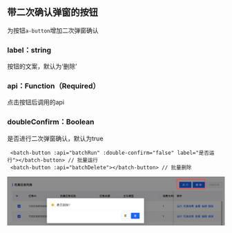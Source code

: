 ## 带二次确认弹窗的按钮
为按钮`a-button`增加二次弹窗确认

### label：string
按钮的文案，默认为‘删除’
### api：Function（Required）
点击按钮后调用的api
### doubleConfirm：Boolean
是否进行二次弹窗确认，默认为true

```
 <batch-button :api="batchRun" :double-confirm="false" label="是否运行"></batch-button> // 批量运行
 <batch-button :api="batchDelete"></batch-button> // 批量删除   
```
![Alt text](./image.png)